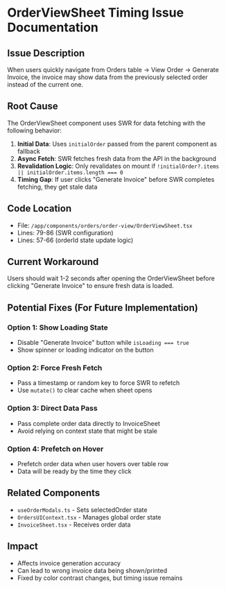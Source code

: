 # OrderViewSheet Timing Issue Documentation

## Issue Description
When users quickly navigate from Orders table → View Order → Generate Invoice, the invoice may show data from the previously selected order instead of the current one.

## Root Cause
The OrderViewSheet component uses SWR for data fetching with the following behavior:

1. **Initial Data**: Uses `initialOrder` passed from the parent component as fallback
2. **Async Fetch**: SWR fetches fresh data from the API in the background
3. **Revalidation Logic**: Only revalidates on mount if `!initialOrder?.items || initialOrder.items.length === 0`
4. **Timing Gap**: If user clicks "Generate Invoice" before SWR completes fetching, they get stale data

## Code Location
- File: `/app/components/orders/order-view/OrderViewSheet.tsx`
- Lines: 79-86 (SWR configuration)
- Lines: 57-66 (orderId state update logic)

## Current Workaround
Users should wait 1-2 seconds after opening the OrderViewSheet before clicking "Generate Invoice" to ensure fresh data is loaded.

## Potential Fixes (For Future Implementation)

### Option 1: Show Loading State
- Disable "Generate Invoice" button while `isLoading === true`
- Show spinner or loading indicator on the button

### Option 2: Force Fresh Fetch
- Pass a timestamp or random key to force SWR to refetch
- Use `mutate()` to clear cache when sheet opens

### Option 3: Direct Data Pass
- Pass complete order data directly to InvoiceSheet
- Avoid relying on context state that might be stale

### Option 4: Prefetch on Hover
- Prefetch order data when user hovers over table row
- Data will be ready by the time they click

## Related Components
- `useOrderModals.ts` - Sets selectedOrder state
- `OrdersUIContext.tsx` - Manages global order state
- `InvoiceSheet.tsx` - Receives order data

## Impact
- Affects invoice generation accuracy
- Can lead to wrong invoice data being shown/printed
- Fixed by color contrast changes, but timing issue remains
